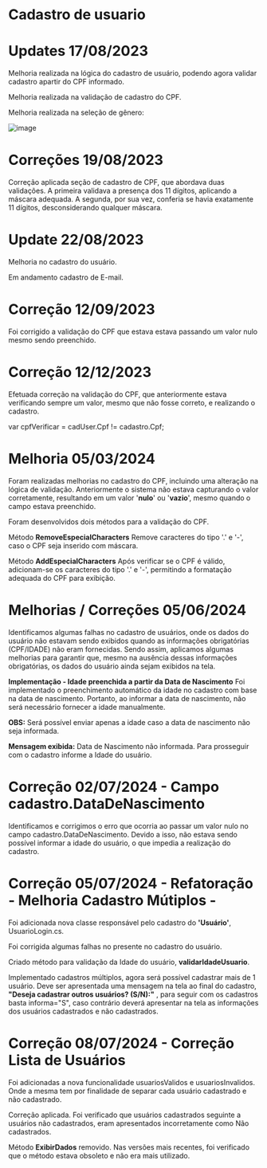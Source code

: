 # **Cadastro de usuario**
                  
# Updates 17/08/2023 

Melhoria realizada na lógica do cadastro de usuário, podendo agora validar cadastro apartir do CPF informado. 

Melhoria realizada na validação de cadastro do CPF.

Melhoria realizada na seleção de gênero: 

![image](https://github.com/BDevOne/Cadastro-de-Usuario/assets/115705346/5579b1ea-f1de-45fb-b3a1-ec858b98f841)


# Correções 19/08/2023 

Correção aplicada seção de cadastro de CPF, que abordava duas validações. A primeira validava a presença dos 11 dígitos, aplicando a máscara adequada. A segunda, por sua vez, conferia se havia exatamente 11 dígitos, desconsiderando qualquer máscara.

# Update 22/08/2023

Melhoria no cadastro do usuário.

Em andamento cadastro de E-mail. 

# Correção 12/09/2023

Foi corrigido a validação do CPF que estava estava passando um valor nulo mesmo sendo preenchido.

# Correção 12/12/2023

Efetuada correção na validação do CPF, que anteriormente estava verificando sempre um valor, mesmo que não fosse correto, e realizando o cadastro.

var cpfVerificar = cadUser.Cpf != cadastro.Cpf;

# Melhoria 05/03/2024 

Foram realizadas melhorias no cadastro do CPF, incluindo uma alteração na lógica de validação. Anteriormente o sistema não estava capturando o valor corretamente, resultando em um valor '**nulo**' ou '**vazio**', mesmo quando o campo estava preenchido.

Foram desenvolvidos dois métodos para a validação do CPF. 

Método **RemoveEspecialCharacters** 
Remove caracteres do tipo '.' e '-', caso o CPF seja inserido com máscara.

Método **AddEspecialCharacters**
Após verificar se o CPF é válido, adicionam-se os caracteres do tipo '.' e '-', permitindo a formatação adequada do CPF para exibição. 
#


# Melhorias / Correções 05/06/2024

Identificamos algumas falhas no cadastro de usuários, onde os dados do usuário não estavam sendo exibidos quando as informações obrigatórias (CPF/IDADE) não eram fornecidas. Sendo assim, aplicamos algumas melhorias para garantir que, mesmo na ausência dessas informações obrigatórias, os dados do usuário ainda sejam exibidos na tela.

**Implementação - Idade preenchida a partir da Data de Nascimento**
Foi implementado o preenchimento automático da idade no cadastro com base na data de nascimento. Portanto, ao informar a data de nascimento, não será necessário fornecer a idade manualmente.

**OBS:** Será possível enviar apenas a idade caso a data de nascimento não seja informada.
 
**Mensagem exibida:** Data de Nascimento não informada. Para prosseguir com o cadastro informe a Idade do usuário.

# Correção 02/07/2024 - Campo cadastro.DataDeNascimento

Identificamos e corrigimos o erro que ocorria ao passar um valor nulo no campo cadastro.DataDeNascimento. Devido a isso, não estava sendo possível informar a idade do usuário, o que impedia a realização do cadastro.


# Correção 05/07/2024 - Refatoração - Melhoria Cadastro Mútiplos -

Foi adicionada nova classe responsável pelo cadastro do **'Usuário'**, UsuarioLogin.cs.

Foi corrigida algumas falhas no presente no cadastro do usuário. 

Criado método para validação da Idade do usuário, **validarIdadeUsuario**. 

Implementado cadastros múltiplos, agora será possível cadastrar mais de 1 usuário. 
Deve ser apresentada uma mensagem na tela ao final do cadastro, **"Deseja cadastrar outros usuários? (S/N):"** , para seguir com os cadastros basta informa="S", caso contrário deverá apresentar na tela as informações dos usuários cadastrados e não cadastrados. 

# Correção 08/07/2024 - Correção Lista de Usuários

Foi adicionadas a nova funcionalidade usuariosValidos e usuariosInvalidos. Onde a mesma tem por finalidade de separar cada usuário cadastrado e não cadastrado.

Correção aplicada. Foi verificado que usuários cadastrados seguinte a usuários não cadastrados, eram apresentados incorretamente como Não cadastrados.

Método **ExibirDados** removido. Nas versões mais recentes, foi verificado que o método estava obsoleto e não era mais utilizado.

